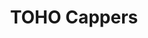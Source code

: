 ---
title: 'TOHO Cappers'
photo: '/images/photo-of-cappers.jpg'
logo: '/images/newExperience.png'
textup: 'ただのペットボトルのフタを投げ、それを打つだけの単純な競技。しかし、そこには男の浪漫が悦びが、夢が眠っている。キャップ野球に青春を捧げよ。'
building: '中学教室棟'
floor: '2' 
location: '1-3'
categoly: '1'
---